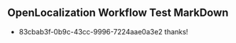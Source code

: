## OpenLocalization Workflow Test MarkDown
* 83cbab3f-0b9c-43cc-9996-7224aae0a3e2 thanks!

<!--HONumber=Jul16_HO3-->



